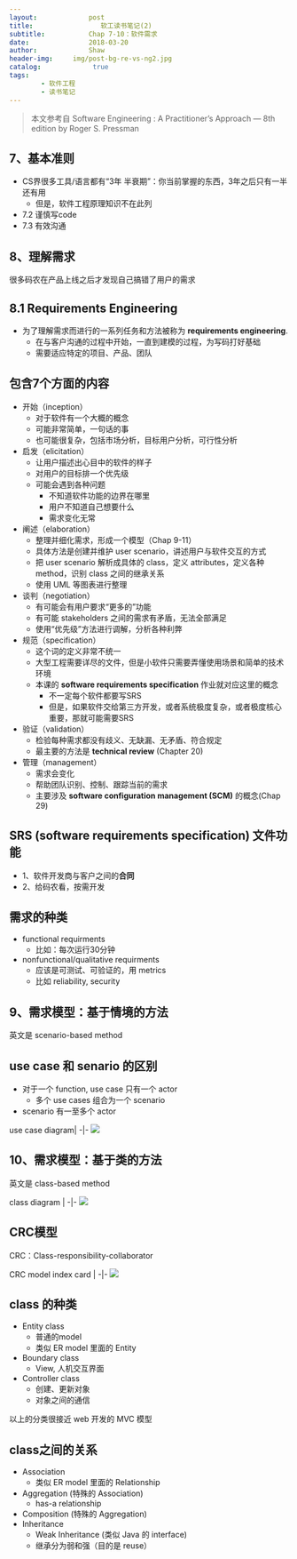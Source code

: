 ```yaml
---
layout:             post
title:                 软工读书笔记(2)
subtitle:           Chap 7-10：软件需求
date:      	        2018-03-20
author:             Shaw
header-img:     img/post-bg-re-vs-ng2.jpg
catalog: 	         true
tags:
        - 软件工程
        - 读书笔记
---
```


>本文参考自 Software Engineering : A Practitioner’s Approach — 8th edition by Roger S. Pressman

7、基本准则
-
- CS界很多工具/语言都有“3年 半衰期”：你当前掌握的东西，3年之后只有一半还有用
	- 但是，软件工程原理知识不在此列
- 7.2 谨慎写code
- 7.3 有效沟通

8、理解需求
-
很多码农在产品上线之后才发现自己搞错了用户的需求

8.1 Requirements Engineering
-
- 为了理解需求而进行的一系列任务和方法被称为 **requirements engineering**. 
	- 在与客户沟通的过程中开始，一直到建模的过程，为写码打好基础
	- 需要适应特定的项目、产品、团队

包含7个方面的内容
-
- 开始（inception）
	- 对于软件有一个大概的概念 
	- 可能非常简单，一句话的事
	- 也可能很复杂，包括市场分析，目标用户分析，可行性分析
- 启发（elicitation）
	- 让用户描述出心目中的软件的样子
	- 对用户的目标排一个优先级
	- 可能会遇到各种问题
		- 不知道软件功能的边界在哪里
		- 用户不知道自己想要什么
		- 需求变化无常
- 阐述（elaboration）
	- 整理并细化需求，形成一个模型（Chap 9-11）
	- 具体方法是创建并维护 user scenario，讲述用户与软件交互的方式
	- 把 user scenario 解析成具体的 class，定义 attributes，定义各种 method，识别 class 之间的继承关系
	- 使用 UML 等图表进行整理
- 谈判（negotiation）
	- 有可能会有用户要求“更多的”功能
	- 有可能 stakeholders 之间的需求有矛盾，无法全部满足
	- 使用“优先级”方法进行调解，分析各种利弊
- 规范（specification） 
	- 这个词的定义非常不统一
	- 大型工程需要详尽的文件，但是小软件只需要弄懂使用场景和简单的技术环境
	- 本课的 **software requirements specification** 作业就对应这里的概念
		- 不一定每个软件都要写SRS
		- 但是，如果软件交给第三方开发，或者系统极度复杂，或者极度核心重要，那就可能需要SRS
- 验证（validation） 
	- 检验每种需求都没有歧义、无缺漏、无矛盾、符合规定
	- 最主要的方法是 **technical review** (Chapter  20)
- 管理（management）
	- 需求会变化
	- 帮助团队识别、控制、跟踪当前的需求
	- 主要涉及 **software configuration management (SCM)** 的概念(Chap 29)

SRS (software requirements specification) 文件功能
-
- 1、软件开发商与客户之间的**合同** 
- 2、给码农看，按需开发

需求的种类
-
- functional requirments
	- 比如：每次运行30分钟
- nonfunctional/qualitative requirments
	- 应该是可测试、可验证的，用 metrics
	- 比如 reliability, security

9、需求模型：基于情境的方法
-
英文是 scenario-based method

use case 和 senario 的区别
-
- 对于一个 function, use case 只有一个 actor
	- 多个 use cases 组合为一个 scenario
- scenario 有一至多个 actor

use case diagram|
-|-
![](https://raw.githubusercontent.com/xiaoran-tang/xiaoran-tang.github.io/master/img/use_case.png)

10、需求模型：基于类的方法
-
英文是 class-based method

class diagram |
-|-
![](https://raw.githubusercontent.com/xiaoran-tang/xiaoran-tang.github.io/master/img/class_diagram.png)

CRC模型
-
CRC：Class-responsibility-collaborator

CRC model index card |
-|-
![](https://raw.githubusercontent.com/xiaoran-tang/xiaoran-tang.github.io/master/img/CRC.png)

class 的种类
-
- Entity class
	- 普通的model
	- 类似 ER model 里面的 Entity
- Boundary class
	- View, 人机交互界面
- Controller class
	- 创建、更新对象
	- 对象之间的通信

以上的分类很接近 web 开发的 MVC 模型

class之间的关系
-
- Association
	- 类似 ER model 里面的 Relationship
- Aggregation (特殊的 Association)
	- has-a relationship
- Composition (特殊的 Aggregation)
- Inheritance
	- Weak Inheritance (类似 Java 的 interface)
	- 继承分为弱和强（目的是 reuse）
